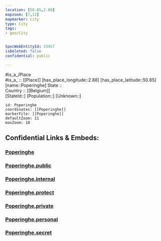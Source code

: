 ```yaml
---
location: [50.85,2.88] 
mapzoom: [7,12] 
mapmarker: city 
type: City
tags:
- geo/City


SpocWebEntityId: 33457
isDeleted: false
confidential: public

---
```

#is_a_/Place  
#is_a_ :: [[Place]] 
[has_place_longitude::2.88] 
[has_place_latitude::50.85] 
[name::Poperinghe] 
State ::  
Country :: [[Belgium]]  
[StateId::] 
[Population::] 
[Unknown::] 


```leaflet
id: Poperinghe
coordinates: [[Poperinghe]] 
markerFile: [[Poperinghe]] 
defaultZoom: 11 
maxZoom: 18
```


## Confidential Links & Embeds: 

### [Poperinghe](/_Standards/Earth/Continent/Europe/Europe~West/Belgium/Regions~Belgium/Vlaanderen/counties~Vlaanderen/West_Flanders/City/Poperinghe.md) 

### [Poperinghe.public](/_public/Earth/Continent/Europe/Europe~West/Belgium/Regions~Belgium/Vlaanderen/counties~Vlaanderen/West_Flanders/City/Poperinghe.public.md) 

### [Poperinghe.internal](/_internal/Earth/Continent/Europe/Europe~West/Belgium/Regions~Belgium/Vlaanderen/counties~Vlaanderen/West_Flanders/City/Poperinghe.internal.md) 

### [Poperinghe.protect](/_protect/Earth/Continent/Europe/Europe~West/Belgium/Regions~Belgium/Vlaanderen/counties~Vlaanderen/West_Flanders/City/Poperinghe.protect.md) 

### [Poperinghe.private](/_private/Earth/Continent/Europe/Europe~West/Belgium/Regions~Belgium/Vlaanderen/counties~Vlaanderen/West_Flanders/City/Poperinghe.private.md) 

### [Poperinghe.personal](/_personal/Earth/Continent/Europe/Europe~West/Belgium/Regions~Belgium/Vlaanderen/counties~Vlaanderen/West_Flanders/City/Poperinghe.personal.md) 

### [Poperinghe.secret](/_secret/Earth/Continent/Europe/Europe~West/Belgium/Regions~Belgium/Vlaanderen/counties~Vlaanderen/West_Flanders/City/Poperinghe.secret.md)

